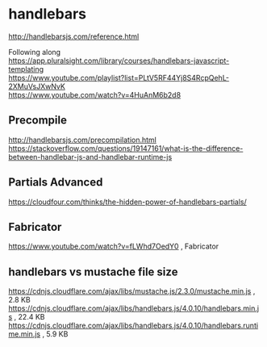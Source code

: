 # handlebars

http://handlebarsjs.com/reference.html

Following along  
https://app.pluralsight.com/library/courses/handlebars-javascript-templating  
https://www.youtube.com/playlist?list=PLtV5RF44Yj8S4RcpQehL-2XMuVsJXwNvK  
https://www.youtube.com/watch?v=4HuAnM6b2d8

## Precompile

http://handlebarsjs.com/precompilation.html  
https://stackoverflow.com/questions/19147161/what-is-the-difference-between-handlebar-js-and-handlebar-runtime-js

## Partials Advanced

https://cloudfour.com/thinks/the-hidden-power-of-handlebars-partials/

## Fabricator

https://www.youtube.com/watch?v=fLWhd7OedY0 , Fabricator

## handlebars vs mustache file size

https://cdnjs.cloudflare.com/ajax/libs/mustache.js/2.3.0/mustache.min.js , 2.8 KB  
https://cdnjs.cloudflare.com/ajax/libs/handlebars.js/4.0.10/handlebars.min.js , 22.4 KB  
https://cdnjs.cloudflare.com/ajax/libs/handlebars.js/4.0.10/handlebars.runtime.min.js , 5.9 KB
